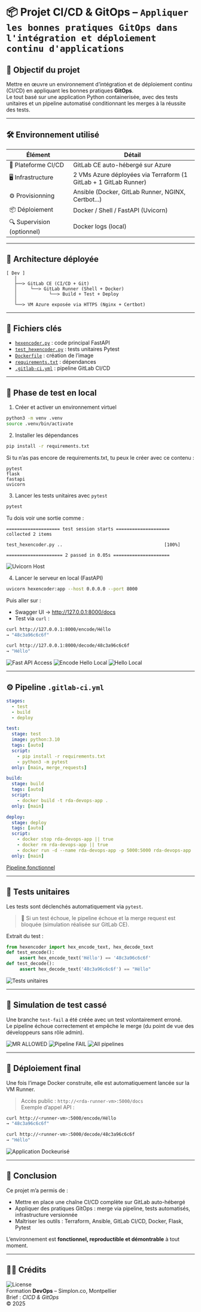 # 📦 Projet CI/CD & GitOps – `Appliquer les bonnes pratiques GitOps dans l'intégration et déploiement continu d'applications`

## 🎯 Objectif du projet

Mettre en œuvre un environnement d’intégration et de déploiement continu (CI/CD) en appliquant les bonnes pratiques **GitOps**.  
Le tout basé sur une application Python containerisée, avec des tests unitaires et un pipeline automatisé conditionnant les merges à la réussite des tests.

---

## 🛠️ Environnement utilisé

| Élément                   | Détail                                                                 |
|---------------------------|------------------------------------------------------------------------|
| 🧰 Plateforme CI/CD       | GitLab CE auto-hébergé sur Azure                                      |
| 🖥️ Infrastructure         | 2 VMs Azure déployées via Terraform (1 GitLab + 1 GitLab Runner)      |
| ⚙️ Provisionning          | Ansible (Docker, GitLab Runner, NGINX, Certbot...)                    |
| 📦 Déploiement            | Docker / Shell / FastAPI (Uvicorn)                                                       |
| 🔍 Supervision (optionnel)| Docker logs (local)                                                    |

---

## 🧱 Architecture déployée

```
[ Dev ]
   │
   ├──> GitLab CE (CI/CD + Git)
   │     └──> GitLab Runner (Shell + Docker)
   │            └──> Build + Test + Deploy
   │
   └──> VM Azure exposée via HTTPS (Nginx + Certbot)
```

---

## 📂 Fichiers clés

- [`hexencoder.py`](hexencoder.py) : code principal FastAPI
- [`test_hexencoder.py`](test_hexencoder.py) : tests unitaires Pytest
- [`Dockerfile`](Dockerfile) : création de l’image
- [`requirements.txt`](requirements.txt) : dépendances
- [`.gitlab-ci.yml`](.gitlab-ci.yml) : pipeline GitLab CI/CD

---

## 🧪 Phase de test en local

1. Créer et activer un environnement virtuel
```bash 
python3 -m venv .venv
source .venv/bin/activate
```
2. Installer les dépendances 
```bash 
pip install -r requirements.txt
```
Si tu n’as pas encore de requirements.txt, tu peux le créer avec ce contenu :
```
pytest
flask
fastapi
uvicorn
```
3. Lancer les tests unitaires avec `pytest`
```bash 
pytest
```

Tu dois voir une sortie comme :
```
==================== test session starts ====================
collected 2 items

test_hexencoder.py ..                                      [100%]

===================== 2 passed in 0.05s =====================
```
![Uvicorn Host](images/pytest_and_uvicorn_host.png)

4. Lancer le serveur en local (FastAPI)
```bash 
uvicorn hexencoder:app --host 0.0.0.0 --port 8000
```

Puis aller sur : 
- Swagger UI → http://127.0.0.1:8000/docs
- Test via `curl` :
```bash 
curl http://127.0.0.1:8000/encode/Héllo
→ "48c3a96c6c6f"

curl http://127.0.0.1:8000/decode/48c3a96c6c6f
→ "Héllo"
```

![Fast API Access](images/fat_api_access.png)
![Encode Hello Local](images/encode_hello.png)
![Hello Local](images/hello.png)

---

## ⚙️ Pipeline `.gitlab-ci.yml`

```yaml
stages:
  - test
  - build
  - deploy

test:
  stage: test
  image: python:3.10
  tags: [auto]
  script:
    - pip install -r requirements.txt
    - python3 -m pytest
  only: [main, merge_requests]

build:
  stage: build
  tags: [auto]
  script:
    - docker build -t rda-devops-app .
  only: [main]

deploy:
  stage: deploy
  tags: [auto]
  script:
    - docker stop rda-devops-app || true
    - docker rm rda-devops-app || true
    - docker run -d --name rda-devops-app -p 5000:5000 rda-devops-app
  only: [main]
```

[Pipeline fonctionnel](images/stages%20build%20&%20deploy.png)

---

## 🔬 Tests unitaires

Les tests sont déclenchés automatiquement via `pytest`.  
> 📌 Si un test échoue, le pipeline échoue et la merge request est bloquée (simulation réalisée sur GitLab CE).

Extrait du test :

```python
from hexencoder import hex_encode_text, hex_decode_text
def test_encode():
     assert hex_encode_text('Héllo') == '48c3a96c6c6f'
def test_decode():
     assert hex_decode_text('48c3a96c6c6f') == "Héllo"
```

![Tests unitaires](images/curl.png)

---

## 🧪 Simulation de test cassé

Une branche `test-fail` a été créée avec un test volontairement erroné.  
Le pipeline échoue correctement et empêche le merge (du point de vue des développeurs sans rôle admin).

![MR ALLOWED](images/mr_allowed.png)
![Pipeline FAIL](images/merge%20request%20failed%201.png)
![All pipelines](images/all_pipelines_failed.png)

---

## 🚀 Déploiement final

Une fois l’image Docker construite, elle est automatiquement lancée sur la VM Runner.

> Accès public : `http://<rda-runner-vm>:5000/docs`  
 Exemple d’appel API :
 ```bash
 curl http://<runner-vm>:5000/encode/Héllo
 → "48c3a96c6c6f"

 curl http://<runner-vm>:5000/decode/48c3a96c6c6f
 → "Héllo"
 ```
![Application Dockeurisé](images/Docker%20ps%20&%20curl.png)

---

## 🧠 Conclusion

Ce projet m’a permis de :
- Mettre en place une chaîne CI/CD complète sur GitLab auto-hébergé
- Appliquer des pratiques GitOps : merge via pipeline, tests automatisés, infrastructure versionnée
- Maîtriser les outils : Terraform, Ansible, GitLab CI/CD, Docker, Flask, Pytest

L’environnement est **fonctionnel, reproductible et démontrable** à tout moment.

---

## 👨‍💻 Crédits

![License](https://img.shields.io/badge/auteur-Richard%20DEVA-blue)   
Formation **DevOps** – Simplon.co, Montpellier  
Brief : _CICD & GitOps_  
© 2025
